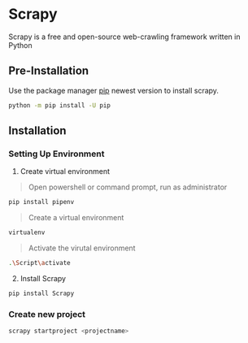 # Scrapy
Scrapy is a free and open-source web-crawling framework written in Python

## Pre-Installation

Use the package manager [pip](https://pip.pypa.io/en/stable/installing/) newest version to install scrapy.

```bash
python -m pip install -U pip
```

## Installation
### Setting Up Environment
1. Create virtual environment
> Open powershell or command prompt, run as administrator
```bash
pip install pipenv
```
> Create a virtual environment
```bash
virtualenv 
```

> Activate the virutal environment
```bash
.\Script\activate
```

2. Install Scrapy
```bash
pip install Scrapy
```

### Create new project 
```bash
scrapy startproject <projectname>
```

